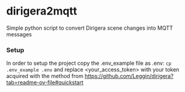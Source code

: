 # dirigera2mqtt
Simple python script to convert Dirigera scene changes into MQTT messages

### Setup
In order to setup the project copy the .env_example file as .env:
`cp .env_example .env` 
  and replace <your_access_token> with your token acquired with the method from https://github.com/Leggin/dirigera?tab=readme-ov-file#quickstart

